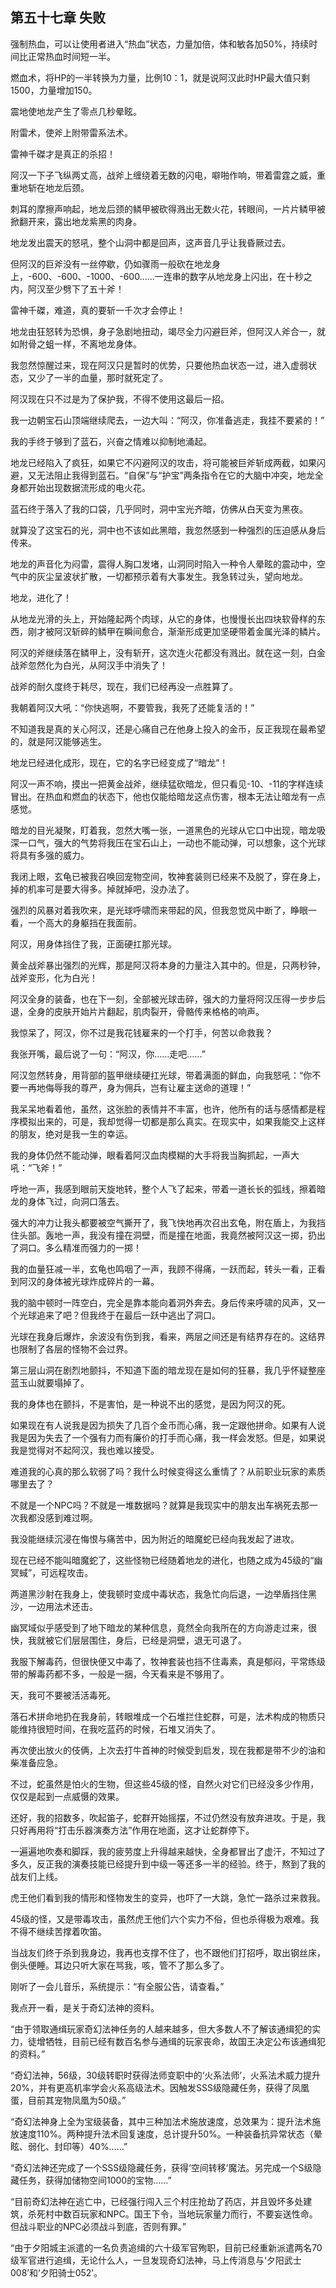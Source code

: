 ## 第五十七章 失败


强制热血，可以让使用者进入“热血”状态，力量加倍，体和敏各加50%，持续时间比正常热血时间短一半。

燃血术，将HP的一半转换为力量，比例10：1，就是说阿汉此时HP最大值只剩1500，力量增加150。

震地使地龙产生了零点几秒晕眩。

附雷术，使斧上附带雷系法术。

雷神千磔才是真正的杀招！

阿汉一下子飞纵两丈高，战斧上缠绕着无数的闪电，噼啪作响，带着雷霆之威，重重地斩在地龙后颈。

刺耳的摩擦声响起，地龙后颈的鳞甲被砍得溅出无数火花，转眼间，一片片鳞甲被掀翻开来，露出地龙紫黑的肉身。

地龙发出震天的怒吼，整个山洞中都是回声，这声音几乎让我昏厥过去。

但阿汉的巨斧没有一丝停歇，仍如骤雨一般砍在地龙身上，-600、-600、-1000、-600……一连串的数字从地龙身上闪出，在十秒之内，阿汉至少劈下了五十斧！

雷神千磔，难道，真的要斩一千次才会停止！

地龙由狂怒转为恐惧，身子急剧地扭动，竭尽全力闪避巨斧，但阿汉人斧合一，就如附骨之蛆一样，不离地龙身体。

我忽然惊醒过来，现在阿汉只是暂时的优势，只要他热血状态一过，进入虚弱状态，又少了一半的血量，那时就死定了。

阿汉现在只不过是为了保护我，不得不使用这最后一招。

我一边朝宝石山顶端继续爬去，一边大叫：“阿汉，你准备逃走，我挂不要紧的！”

我的手终于够到了蓝石，兴奋之情难以抑制地涌起。

地龙已经陷入了疯狂，如果它不闪避阿汉的攻击，将可能被巨斧斩成两截，如果闪避，又无法阻止我得到蓝石。“自保”与“护宝”两条指令在它的大脑中冲突，地龙全身都开始出现数据流形成的电火花。

蓝石终于落入了我的口袋，几乎同时，洞中宝光齐暗，仿佛从白天变为黑夜。

就算没了这宝石的光，洞中也不该如此黑暗，我忽然感到一种强烈的压迫感从身后传来。

地龙的声音化为闷雷，震得人胸口发堵，山洞同时陷入一种令人晕眩的震动中，空气中的灰尘呈波状扩散，一切都预示着有大事发生。我急转过头，望向地龙。

地龙，进化了！

从地龙光滑的头上，开始隆起两个肉球，从它的身体，也慢慢长出四块软骨样的东西，刚才被阿汉斩碎的鳞甲在瞬间愈合，渐渐形成更加坚硬带着金属光泽的鳞片。

阿汉的斧继续落在鳞甲上，没有斩开，这次连火花都没有溅出。就在这一刻，白金战斧忽然化为白光，从阿汉手中消失了！

战斧的耐久度终于耗尽，现在，我们已经再没一点胜算了。

我朝着阿汉大吼：“你快逃啊，不要管我，我死了还能复活的！”

不知道我是真的关心阿汉，还是心痛自己在他身上投入的金币，反正我现在最希望的，就是阿汉能够逃生。

地龙已经进化成形，现在，它的名字已经变成了“暗龙”！

阿汉一声不响，摸出一把黄金战斧，继续猛砍暗龙，但只看见-10、-11的字样连续冒出。在热血和燃血的状态下，他也仅能给暗龙这点伤害，根本无法让暗龙有一点感觉。

暗龙的目光凝聚，盯着我，忽然大嘴一张，一道黑色的光球从它口中出现，暗龙吸深一口气，强大的气势将我压在宝石山上，一动也不能动弹，可以想象，这个光球将具有多强的威力。

我闭上眼，玄龟已被我召唤回宠物空间，牧神套装则已经来不及脱了，穿在身上，掉的机率可是要大得多。掉就掉吧，没办法了。

强烈的风暴对着我吹来，是光球呼啸而来带起的风，但我忽觉风中断了，睁眼一看，一个高大的身躯挡在我面前。

阿汉，用身体挡住了我，正面硬扛那光球。

黄金战斧暴出强烈的光辉，那是阿汉将本身的力量注入其中的。但是，只两秒钟，战斧变形，化为白光！

阿汉全身的装备，也在下一刻，全部被光球击碎，强大的力量将阿汉压得一步步后退，全身的皮肤开始片片翻起，肌肉裂开，骨骼传来格格的响声。

我惊呆了，阿汉，你不过是我花钱雇来的一个打手，何苦以命救我？

我张开嘴，最后说了一句：“阿汉，你……走吧……”

阿汉忽然转身，用背部的盔甲继续硬扛光球，带着满面的鲜血，向我怒吼：“你不要一再地侮辱我的尊严，身为佣兵，岂有让雇主送命的道理！”

我呆呆地看着他，虽然，这张脸的表情并不丰富，也许，他所有的话与感情都是程序模拟出来的，可是，我却觉得一切都是那么真实。在现实中，如果我能交上这样的朋友，绝对是我一生的幸运。

我的身体仍然不能动弹，眼看着阿汉血肉模糊的大手将我当胸抓起，一声大吼：“飞斧！”

呼地一声，我感到眼前天旋地转，整个人飞了起来，带着一道长长的弧线，擦着暗龙的身体飞过，向洞口落去。

强大的冲力让我头都要被空气撕开了，我飞快地再次召出玄龟，附在盾上，为我挡住头部。轰地一声，我没有撞在洞壁，而是撞在地面，我竟然被阿汉这一掷，扔出了洞口。多么精准而强力的一掷！

我的血量狂减一半，玄龟也鸣咽了一声，我顾不得痛，一跃而起，转头一看，正看到阿汉的身体被光球炸成碎片的一幕。

我的脑中顿时一阵空白，完全是靠本能向着洞外奔去。身后传来呼啸的风声，又一个光球追来了吧？但我终于在最后一跃中逃出了洞口。

光球在我身后爆炸，余波没有伤到我，看来，两层之间还是有结界存在的。这结界也限制了各层的怪物不会过界。

第三层山洞在剧烈地颤抖，不知道下面的暗龙现在是如何的狂暴，我几乎怀疑整座蓝玉山就要塌掉了。

我的身体也在颤抖，不是害怕，是一种说不出的感觉，是因为阿汉的死。

如果现在有人说我是因为损失了几百个金币而心痛，我一定跟他拼命。如果有人说我是因为失去了一个强有力而有廉价的打手而心痛，我一样会发怒。但是，如果说我是觉得对不起阿汉，我也难以接受。

难道我的心真的那么软弱了吗？我什么时候变得这么重情了？从前职业玩家的素质哪里去了？

不就是一个NPC吗？不就是一堆数据吗？就算是我现实中的朋友出车祸死去那一次我都没感到难过啊。

我没能继续沉浸在悔恨与痛苦中，因为附近的暗魔蛇已经向我发起了进攻。

现在已经不能叫暗魔蛇了，这些怪物已经随着地龙的进化，也随之成为45级的“幽冥蜮”，可远程攻击。

两道黑沙射在我身上，使我顿时变成中毒状态，我急忙向后退，一边举盾挡住黑沙，一边用法术还击。

幽冥域似乎感受到了地下暗龙的某种信息，竟然全向我所在的方向游走过来，很快，我就被它们层层围住，身后，已经是洞壁，退无可退了。

我服下解毒药，但很快便又中毒了，牧神套装也挡不住毒素，真是郁闷，平常练级带的解毒药都不多，一般是一捆，今天看来是不够用了。

天，我可不要被活活毒死。

落石术拼命地扔在我身前，转眼堆成一个石堆拦住蛇群，可是，法术构成的物质只能维持很短时间，在我吃蓝药的时候，石堆又消失了。

再次使出放火的伎俩，上次去打牛首神的时候受到启发，现在我都是带不少的油和柴准备应急。

不过，蛇虽然是怕火的生物，但这些45级的怪，自然火对它们已经没多少作用，仅仅是起到一点威慑的效果。

还好，我的招数多，吹起笛子，蛇群开始摇摆，不过仍然没有放弃进攻。于是，我只好再用将“打击乐器演奏方法”作用在地面，这才让蛇群停下。

一遍遍地吹奏和脚踩，我的疲劳度上升得越来越快，全身都冒出了虚汗，不知过了多久，反正我的演奏技能已经提升到中级一等还多一半的经验。终于，熬到了我的战友们上线。

虎王他们看到我的情形和怪物发生的变异，也吓了一大跳，急忙一路杀过来救我。

45级的怪，又是带毒攻击，虽然虎王他们六个实力不俗，但也杀得极为艰难。我不得不继续苦撑着吹笛。

当战友们终于杀到我身边，我再也支撑不住了，也不跟他们打招呼，取出钢丝床，倒头便睡。耳边只听大家在骂我，咳，管不了那么多了。

刚听了一会儿音乐，系统提示：“有全服公告，请查看。”

我点开一看，是关于奇幻法神的资料。

“由于领取通缉玩家奇幻法神任务的人越来越多，但大多数人不了解该通缉犯的实力，徒增牺牲，目前已经有数百名参与通缉的玩家丧命，故国王决定公布该通缉犯的资料。”

“奇幻法神，56级，30级转职时获得法师变职中的‘火系法师’，火系法术威力提升20%，并有更高机率学会火系高级法术。因触发SSS级隐藏任务，获得了凤凰蛋，目前其宠物凤凰为50级。”

“奇幻法神身上全为宝级装备，其中三种加法术施放速度，总效果为：提升法术施放速度110%。两种提升法术回复速度，总计提升50%。一种装备抗异常状态（晕眩、弱化、封印等）40%……”

“奇幻法神还完成了一个SSS级隐藏任务，获得‘空间转移’魔法。另完成一个S级隐藏任务，获得加储物空间1000的宝物……”

“目前奇幻法神在逃亡中，已经强行闯入三个村庄抢劫了药店，并且毁坏多处建筑，杀死村中数百玩家和NPC。国王下令，当地玩家量力而行，不要妄送性命。但战斗职业的NPC必须战斗到底，否则有罪。”

“由于夕阳城主派遣的一名负责追缉的六十级军官殉职，目前已经重新派遣两名70级军官进行追缉，无论什么人，一旦发现奇幻法神，马上传消息与‘夕阳武士008’和‘夕阳骑士052’。





